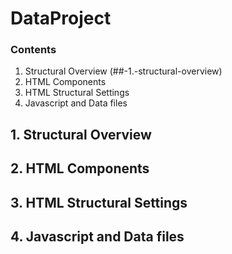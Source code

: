 # DataProject

### Contents
1. Structural Overview (##-1.-structural-overview)
2. HTML Components
3. HTML Structural Settings
4. Javascript and Data files

## 1. Structural Overview


## 2. HTML Components


## 3. HTML Structural Settings


## 4. Javascript and Data files






